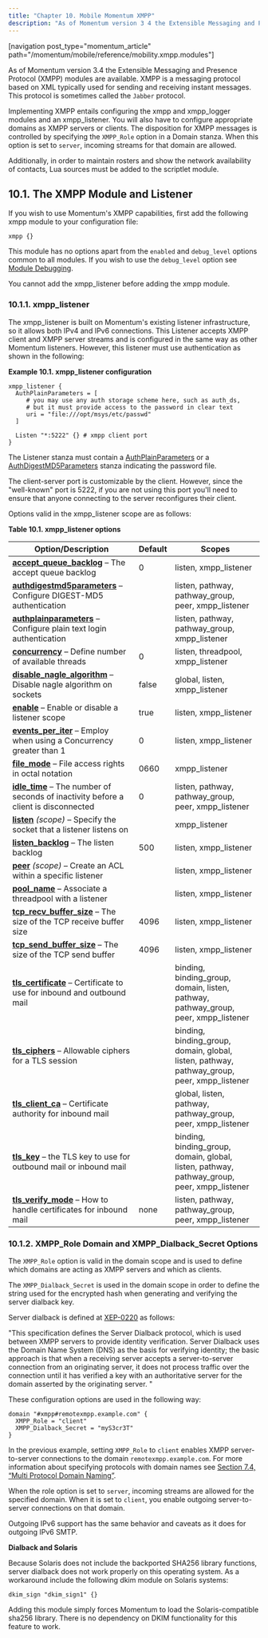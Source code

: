 ```yaml
---
title: "Chapter 10. Mobile Momentum XMPP"
description: "As of Momentum version 3 4 the Extensible Messaging and Presence Protocol XMPP modules are available XMPP is a messaging protocol based on XML typically used for sending and receiving instant messages This protocol is sometimes called the Jabber protocol Implementing XMPP entails configuring the xmpp and xmpp logger modules..."
---
```


[navigation post_type="momentum_article" path="/momentum/mobile/reference/mobility.xmpp.modules"]

As of Momentum version 3.4 the Extensible Messaging and Presence Protocol (XMPP) modules are available. XMPP is a messaging protocol based on XML typically used for sending and receiving instant messages. This protocol is sometimes called the `Jabber` protocol.

Implementing XMPP entails configuring the xmpp and xmpp_logger modules and an xmpp_listener. You will also have to configure appropriate domains as XMPP servers or clients. The disposition for XMPP messages is controlled by specifying the `XMPP_Role` option in a Domain stanza. When this option is set to `server`, incoming streams for that domain are allowed.

Additionally, in order to maintain rosters and show the network availability of contacts, Lua sources must be added to the scriptlet module.

## <a name="modules.xmpp"></a> 10.1. The XMPP Module and Listener

If you wish to use Momentum's XMPP capabilities, first add the following xmpp module to your configuration file:

`xmpp {}`

This module has no options apart from the `enabled` and `debug_level` options common to all modules. If you wish to use the `debug_level` option see [Module Debugging](https://support.messagesystems.com/docs/web-ref/modules.overview.implicit#modules.overview.debugging).

You cannot add the xmpp_listener before adding the xmpp module.

### <a name="modules.xmpp.xmpp_listener"></a> 10.1.1. xmpp_listener

The xmpp_listener is built on Momentum's existing listener infrastructure, so it allows both IPv4 and IPv6 connections. This Listener accepts XMPP client and XMPP server streams and is configured in the same way as other Momentum listeners. However, this listener must use authentication as shown in the following:

<a name="modules.xmpp.xmpp_listener.example"></a> 

**Example 10.1. xmpp_listener configuration**

```
xmpp_listener {
  AuthPlainParameters = [
     # you may use any auth storage scheme here, such as auth_ds,
     # but it must provide access to the password in clear text
     uri = "file:///opt/msys/etc/passwd"
  ]

  Listen "*:5222" {} # xmpp client port
}
```

The Listener stanza must contain a [AuthPlainParameters](https://support.messagesystems.com/docs/web-ref/conf.aaa#conf.inbound-auth.plain.text) or a [AuthDigestMD5Parameters](https://support.messagesystems.com/docs/web-ref/conf.aaa#conf.inbound-authdigest-md5) stanza indicating the password file.

The client-server port is customizable by the client. However, since the "well-known" port is 5222, if you are not using this port you'll need to ensure that anyone connecting to the server reconfigures their client.

Options valid in the xmpp_listener scope are as follows:

<a name="xmpp_listener-options-table"></a> 

**Table 10.1. xmpp_listener options**

| Option/Description | Default | Scopes |
| --- | --- | --- |
| **[accept_queue_backlog](https://support.messagesystems.com/docs/web-ref/ecelerity.conf#ecelerity.conf3.esmtp_listener)** – The accept queue backlog | 0 | listen, xmpp_listener |
| **[authdigestmd5parameters](https://support.messagesystems.com/docs/web-ref/conf.aaa#conf.inbound-authdigest-md5)** – Configure DIGEST-MD5 authentication |   | listen, pathway, pathway_group, peer, xmpp_listener |
| **[authplainparameters](https://support.messagesystems.com/docs/web-ref/conf.aaa#conf.inbound-auth.plain.text)** – Configure plain text login authentication |   | listen, pathway, pathway_group, xmpp_listener |
| **[concurrency](https://support.messagesystems.com/docs/web-ref/ecelerity.conf#ecelerity.conf3.esmtp_listener)** – Define number of available threads | 0 | listen, threadpool, xmpp_listener |
| **[disable_nagle_algorithm](https://support.messagesystems.com/docs/web-ref/conf.ref.disable_nagle_algorithm)** – Disable nagle algorithm on sockets | false | global, listen, xmpp_listener |
| **[enable](https://support.messagesystems.com/docs/web-ref/ecelerity.conf#ecelerity.conf3.esmtp_listener)** – Enable or disable a listener scope | true | listen, xmpp_listener |
| **[events_per_iter](https://support.messagesystems.com/docs/web-ref/ecelerity.conf#ecelerity.conf3.listener.options.events_per_iter)** – Employ when using a Concurrency greater than 1 | 0 | listen, xmpp_listener |
| **[file_mode](https://support.messagesystems.com/docs/web-ref/ecelerity.conf#ecelerity.conf3.control_listener)** – File access rights in octal notation | 0660 | xmpp_listener |
| **[idle_time](https://support.messagesystems.com/docs/web-ref/ecelerity.conf#ecelerity.conf3.listener.options.idle_time)** – The number of seconds of inactivity before a client is disconnected | 0 | listen, pathway, pathway_group, peer, xmpp_listener |
| **[listen](https://support.messagesystems.com/docs/web-ref/ecelerity.conf#ecelerity.conf3.listener.attributes)** *(scope)* – Specify the socket that a listener listens on |   | xmpp_listener |
| **[listen_backlog](https://support.messagesystems.com/docs/web-ref/ecelerity.conf#ecelerity.conf3.listener.options.listen_backlog)** – The listen backlog | 500 | listen, xmpp_listener |
| **[peer](https://support.messagesystems.com/docs/web-ref/ecelerity.conf#ecelerity.conf3.listener.config.acls)** *(scope)* – Create an ACL within a specific listener |   | listen, xmpp_listener |
| **[pool_name](https://support.messagesystems.com/docs/web-ref/ecelerity.conf#esmtp_listener_example3)** – Associate a threadpool with a listener |   | listen, xmpp_listener |
| **[tcp_recv_buffer_size](https://support.messagesystems.com/docs/web-ref/ecelerity.conf#ecelerity.conf3.listener.options.tcp_recv_buffer_size)** – The size of the TCP receive buffer size | 4096 | listen, xmpp_listener |
| **[tcp_send_buffer_size](https://support.messagesystems.com/docs/web-ref/ecelerity.conf#ecelerity.conf3.listener.options.tcp_send_buffer_size)** – The size of the TCP send buffer | 4096 | listen, xmpp_listener |
| **[tls_certificate](https://support.messagesystems.com/docs/web-ref/conf.ref.tls_certificate)** – Certificate to use for inbound and outbound mail |   | binding, binding_group, domain, listen, pathway, pathway_group, peer, xmpp_listener |
| **[tls_ciphers](https://support.messagesystems.com/docs/web-ref/conf.ref.tls_ciphers)** – Allowable ciphers for a TLS session |   | binding, binding_group, domain, global, listen, pathway, pathway_group, peer, xmpp_listener |
| **[tls_client_ca](https://support.messagesystems.com/docs/web-ref/conf.ref.tls_client_ca)** – Certificate authority for inbound mail |   | global, listen, pathway, pathway_group, peer, xmpp_listener |
| **[tls_key](https://support.messagesystems.com/docs/web-ref/conf.ref.tls_key)** – the TLS key to use for outbound mail or inbound mail |   | binding, binding_group, domain, global, listen, pathway, pathway_group, peer, xmpp_listener |
| **[tls_verify_mode](https://support.messagesystems.com/docs/web-ref/conf.ref.tls_verify_mode)** – How to handle certificates for inbound mail | none | listen, pathway, pathway_group, peer, xmpp_listener |

### <a name="mobility.xmpp.modules.xmpp_role"></a> 10.1.2. XMPP_Role Domain and XMPP_Dialback_Secret Options

The `XMPP_Role` option is valid in the domain scope and is used to define which domains are acting as XMPP servers and which as clients.

The `XMPP_Dialback_Secret` is used in the domain scope in order to define the string used for the encrypted hash when generating and verifying the server dialback key.

Server dialback is defined at [XEP-0220](http://xmpp.org/extensions/xep-0220.html) as follows:

"This specification defines the Server Dialback protocol, which is used between XMPP servers to provide identity verification. Server Dialback uses the Domain Name System (DNS) as the basis for verifying identity; the basic approach is that when a receiving server accepts a server-to-server connection from an originating server, it does not process traffic over the connection until it has verified a key with an authoritative server for the domain asserted by the originating server. "

These configuration options are used in the following way:

```
domain "#xmpp#remotexmpp.example.com" {
  XMPP_Role = "client"
  XMPP_Dialback_Secret = "myS3cr3T"
}
```

In the previous example, setting `XMPP_Role` to `client` enables XMPP server-to-server connections to the domain `remotexmpp.example.com`. For more information about specifying protocols with domain names see [Section 7.4, “Multi Protocol Domain Naming”](mobility.mm7.multiprotocol "7.4. Multi Protocol Domain Naming").

When the role option is set to `server`, incoming streams are allowed for the specified domain. When it is set to `client`, you enable outgoing server-to-server connections on that domain.

Outgoing IPv6 support has the same behavior and caveats as it does for outgoing IPv6 SMTP.

**<a name="idp1331744"></a> Dialback and Solaris**

Because Solaris does not include the backported SHA256 library functions, server dialback does not work properly on this operating system. As a workaround include the following dkim module on Solaris systems:

`dkim_sign "dkim_sign1" {}`

Adding this module simply forces Momentum to load the Solaris-compatible sha256 library. There is no dependency on DKIM functionality for this feature to work.